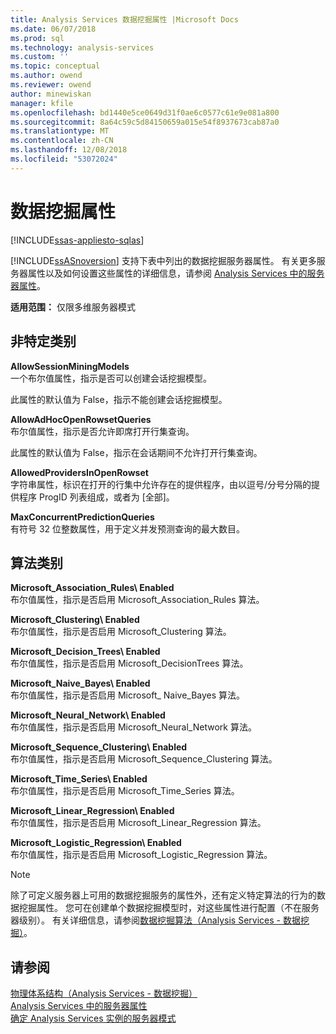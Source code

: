 ```yaml
---
title: Analysis Services 数据挖掘属性 |Microsoft Docs
ms.date: 06/07/2018
ms.prod: sql
ms.technology: analysis-services
ms.custom: ''
ms.topic: conceptual
ms.author: owend
ms.reviewer: owend
author: minewiskan
manager: kfile
ms.openlocfilehash: bd1440e5ce0649d31f0ae6c0577c61e9e081a800
ms.sourcegitcommit: 8a64c59c5d84150659a015e54f8937673cab87a0
ms.translationtype: MT
ms.contentlocale: zh-CN
ms.lasthandoff: 12/08/2018
ms.locfileid: "53072024"
---
```

# <a name="data-mining-properties"></a>数据挖掘属性
[!INCLUDE[ssas-appliesto-sqlas](../../includes/ssas-appliesto-sqlas.md)]

  [!INCLUDE[ssASnoversion](../../includes/ssasnoversion-md.md)] 支持下表中列出的数据挖掘服务器属性。 有关更多服务器属性以及如何设置这些属性的详细信息，请参阅 [Analysis Services 中的服务器属性](../../analysis-services/server-properties/server-properties-in-analysis-services.md)。  
  
 **适用范围：** 仅限多维服务器模式  
  
## <a name="non-specific-category"></a>非特定类别  
 **AllowSessionMiningModels**  
 一个布尔值属性，指示是否可以创建会话挖掘模型。  
  
 此属性的默认值为 False，指示不能创建会话挖掘模型。  
  
 **AllowAdHocOpenRowsetQueries**  
 布尔值属性，指示是否允许即席打开行集查询。  
  
 此属性的默认值为 False，指示在会话期间不允许打开行集查询。  
  
 **AllowedProvidersInOpenRowset**  
 字符串属性，标识在打开的行集中允许存在的提供程序，由以逗号/分号分隔的提供程序 ProgID 列表组成，或者为 [全部]。  
  
 **MaxConcurrentPredictionQueries**  
 有符号 32 位整数属性，用于定义并发预测查询的最大数目。  
  
## <a name="algorithms-category"></a>算法类别  
 **Microsoft_Association_Rules\ Enabled**  
 布尔值属性，指示是否启用 Microsoft_Association_Rules 算法。  
  
 **Microsoft_Clustering\ Enabled**  
 布尔值属性，指示是否启用 Microsoft_Clustering 算法。  
  
 **Microsoft_Decision_Trees\ Enabled**  
 布尔值属性，指示是否启用 Microsoft_DecisionTrees 算法。  
  
 **Microsoft_Naive_Bayes\ Enabled**  
 布尔值属性，指示是否启用 Microsoft_ Naive_Bayes 算法。  
  
 **Microsoft_Neural_Network\ Enabled**  
 布尔值属性，指示是否启用 Microsoft_Neural_Network 算法。  
  
 **Microsoft_Sequence_Clustering\ Enabled**  
 布尔值属性，指示是否启用 Microsoft_Sequence_Clustering 算法。  
  
 **Microsoft_Time_Series\ Enabled**  
 布尔值属性，指示是否启用 Microsoft_Time_Series 算法。  
  
 **Microsoft_Linear_Regression\ Enabled**  
 布尔值属性，指示是否启用 Microsoft_Linear_Regression 算法。  
  
 **Microsoft_Logistic_Regression\ Enabled**  
 布尔值属性，指示是否启用 Microsoft_Logistic_Regression 算法。  
  
> [!NOTE]  
>  除了可定义服务器上可用的数据挖掘服务的属性外，还有定义特定算法的行为的数据挖掘属性。 您可在创建单个数据挖掘模型时，对这些属性进行配置（不在服务器级别）。 有关详细信息，请参阅[数据挖掘算法（Analysis Services - 数据挖掘）](../../analysis-services/data-mining/data-mining-algorithms-analysis-services-data-mining.md)。  
  
## <a name="see-also"></a>请参阅  
 [物理体系结构（Analysis Services - 数据挖掘）](../../analysis-services/data-mining/physical-architecture-analysis-services-data-mining.md)   
 [Analysis Services 中的服务器属性](../../analysis-services/server-properties/server-properties-in-analysis-services.md)   
 [确定 Analysis Services 实例的服务器模式](../../analysis-services/instances/determine-the-server-mode-of-an-analysis-services-instance.md)  
  
  
